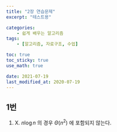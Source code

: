```yaml
---
title: "2장 연습문제"
excerpt: "테스트용"

categories:
    - 쉽게 배우는 알고리즘
tags:
    - [알고리즘, 자료구조, 수업]

toc: true
toc_sticky: true
use_math: true

date: 2021-07-19
last_modified_at: 2020-07-19
---
```


## 1번
1) X. 
$n\log{n}$ 의 경우 $\Theta \left( n^2\right)$ 에 포함되지 않는다. 